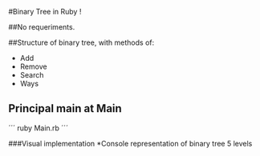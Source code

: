 #Binary Tree in Ruby !

##No requeriments.

##Structure of binary tree, with methods of:
* Add
* Remove
* Search
* Ways

## Principal main at Main

´´´
ruby Main.rb
´´´

###Visual implementation
*Console representation of binary tree 5 levels
